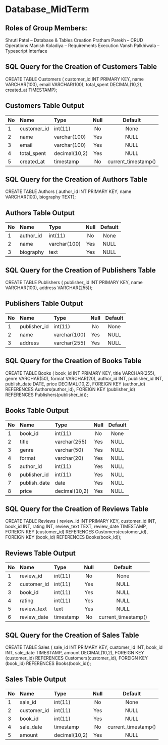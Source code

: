 # Database_MidTerm

## Roles of Group Members:
Shruti Patel – Database & Tables Creation
Pratham Parekh – CRUD Operations
Manish Koladiya – Requirements Execution
Vansh Palkhiwala – Typescript Interface
## SQL Query for the Creation of __Customers__ Table
CREATE TABLE Customers (
    customer_id INT PRIMARY KEY,
    name VARCHAR(100),
    email VARCHAR(100),
    total_spent DECIMAL(10,2),
    created_at TIMESTAMP);
## Customers Table Output 
No | Name | Type | Null | Default
--- | :--- | :--- | :---: | :---: 
1 | customer_id | int(11) | No | None
2 | name | varchar(100) | Yes | NULL
3 | email | varchar(100) | Yes | NULL
4 | total_spent | decimal(10,2) | Yes | NULL
5 | created_at | timestamp | No | current_timestamp()
## SQL Query for the Creation of __Authors__ Table
CREATE TABLE Authors (
    author_id INT PRIMARY KEY,
    name VARCHAR(100),
    biography TEXT);    
## Authors Table Output 
No | Name | Type | Null | Default
--- | :--- | :--- | :---: | :---: 
1 | author_id | int(11) | No | None
2 | name | varchar(100) | Yes | NULL
3 | biography | text | Yes | NULL
## SQL Query for the Creation of __Publishers__ Table
CREATE TABLE Publishers (
    publisher_id INT PRIMARY KEY,
    name VARCHAR(100),
    address VARCHAR(255));
## Publishers Table Output 
No | Name | Type | Null | Default
--- | :--- | :--- | :---: | :---: 
1 | publisher_id | int(11) | No | None
2 | name | varchar(100) | Yes | NULL
3 | address | varchar(255) | Yes | NULL
## SQL Query for the Creation of __Books__ Table
CREATE TABLE Books (
    book_id INT PRIMARY KEY,
    title VARCHAR(255),
    genre VARCHAR(50),
    format VARCHAR(20),
    author_id INT,
    publisher_id INT,
    publish_date DATE,
    price DECIMAL(10,2),
    FOREIGN KEY (author_id) REFERENCES Authors(author_id),
    FOREIGN KEY (publisher_id) REFERENCES Publishers(publisher_id));
## Books Table Output 
No | Name | Type | Null | Default
--- | :--- | :--- | :---: | :---: 
1 | book_id | int(11) | No | None
2 | title | varchar(255) | Yes | NULL
3 | genre | varchar(50) | Yes | NULL
4 | format | varchar(20) | Yes | NULL
5 | author_id | int(11) | Yes | NULL
6 | publisher_id | int(11) | Yes | NULL
7 | publish_date | date | Yes | NULL
8 | price | decimal(10,2) | Yes | NULL
## SQL Query for the Creation of __Reviews__ Table
CREATE TABLE Reviews (
    review_id INT PRIMARY KEY,
    customer_id INT,
    book_id INT,
    rating INT,
    review_text TEXT,
    review_date TIMESTAMP,
    FOREIGN KEY (customer_id) REFERENCES Customers(customer_id),
    FOREIGN KEY (book_id) REFERENCES Books(book_id));
## Reviews Table Output 
No | Name | Type | Null | Default
--- | :--- | :--- | :---: | :---: 
1 | review_id | int(11) | No | None
2 | customer_id | int(11) | Yes | NULL
3 | book_id | int(11) | Yes | NULL
4 | rating | int(11) | Yes | NULL
5 | review_text | text | Yes | NULL
6 | review_date | timestamp | No | current_timestamp()
## SQL Query for the Creation of __Sales__ Table
CREATE TABLE Sales (
    sale_id INT PRIMARY KEY,
    customer_id INT,
    book_id INT,
    sale_date TIMESTAMP,
    amount DECIMAL(10,2),
    FOREIGN KEY (customer_id) REFERENCES Customers(customer_id),
    FOREIGN KEY (book_id) REFERENCES Books(book_id));
## Sales Table Output 
No | Name | Type | Null | Default
--- | :--- | :--- | :---: | :---: 
1 | sale_id | int(11) | No | None
2 | customer_id | int(11) | Yes | NULL
3 | book_id | int(11) | Yes | NULL
4 | sale_date | timestamp | No | current_timestamp()
5 | amount | decimal(10,2) | Yes | NULL
